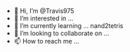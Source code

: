 - 👋 Hi, I’m @Travis975
- 👀 I’m interested in ... 
- 🌱 I’m currently learning ... nand2tetris
- 💞️ I’m looking to collaborate on ...
- 📫 How to reach me ...

<!---
Travis975/Travis975 is a ✨ special ✨ repository because its `README.md` (this file) appears on your GitHub profile.
You can click the Preview link to take a look at your changes.
--->

